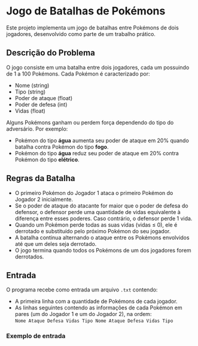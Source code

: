 # Jogo de Batalhas de Pokémons

Este projeto implementa um jogo de batalhas entre Pokémons de dois jogadores, desenvolvido como parte de um trabalho prático.

## Descrição do Problema

O jogo consiste em uma batalha entre dois jogadores, cada um possuindo de 1 a 100 Pokémons. Cada Pokémon é caracterizado por:

- Nome (string)  
- Tipo (string)  
- Poder de ataque (float)  
- Poder de defesa (int)  
- Vidas (float)  

Alguns Pokémons ganham ou perdem força dependendo do tipo do adversário. Por exemplo:

- Pokémon do tipo **água** aumenta seu poder de ataque em 20% quando batalha contra Pokémon do tipo **fogo**.  
- Pokémon do tipo **água** reduz seu poder de ataque em 20% contra Pokémon do tipo **elétrico**.

## Regras da Batalha

- O primeiro Pokémon do Jogador 1 ataca o primeiro Pokémon do Jogador 2 inicialmente.  
- Se o poder de ataque do atacante for maior que o poder de defesa do defensor, o defensor perde uma quantidade de vidas equivalente à diferença entre esses poderes. Caso contrário, o defensor perde 1 vida.  
- Quando um Pokémon perde todas as suas vidas (vidas ≤ 0), ele é derrotado e substituído pelo próximo Pokémon do seu jogador.  
- A batalha continua alternando o ataque entre os Pokémons envolvidos até que um deles seja derrotado.  
- O jogo termina quando todos os Pokémons de um dos jogadores forem derrotados.

## Entrada

O programa recebe como entrada um arquivo `.txt` contendo:

- A primeira linha com a quantidade de Pokémons de cada jogador.  
- As linhas seguintes contendo as informações de cada Pokémon em pares (um do Jogador 1 e um do Jogador 2), na ordem:  
  `Nome Ataque Defesa Vidas Tipo Nome Ataque Defesa Vidas Tipo`

### Exemplo de entrada

